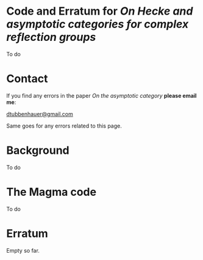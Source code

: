 # Code and Erratum for *On Hecke and asymptotic categories for complex reflection groups*

To do

# Contact

If you find any errors in the paper *On the asymptotic category* **please email me**:

[dtubbenhauer@gmail.com](mailto:dtubbenhauer@gmail.com?subject=[GitHub]%web-reps)

Same goes for any errors related to this page.


# Background

To do

# The Magma code

To do

# Erratum

Empty so far.
